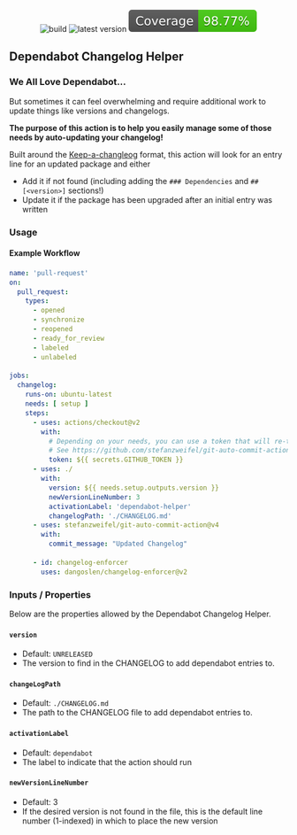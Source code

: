   <p align="center">
    <img src="https://github.com/dangoslen/dependabot-changelog-helper/actions/workflows/pull-request.yml/badge.svg" alt="build" />
    <img src="https://img.shields.io/github/v/release/dangoslen/dependabot-changelog-helper?color=orange&label=Latest" alt="latest version" />
    <img src="./coverage/badge.svg" alt="coverage badge" />
</p>

## Dependabot Changelog Helper

### We All Love Dependabot...
But sometimes it can feel overwhelming and require additional work to update things like versions and changelogs. 

**The purpose of this action is to help you easily manage some of those needs by auto-updating your changelog!**

Built around the [Keep-a-changleog]() format, this action will look for an entry line for an updated package and either

* Add it if not found (including adding the `### Dependencies` and `## [<version>]` sections!)
* Update it if the package has been upgraded after an initial entry was written

### Usage

#### Example Workflow

```yaml
name: 'pull-request'
on:
  pull_request:
    types:
      - opened
      - synchronize
      - reopened
      - ready_for_review
      - labeled
      - unlabeled

jobs:
  changelog:
    runs-on: ubuntu-latest
    needs: [ setup ]
    steps:
      - uses: actions/checkout@v2
        with:
          # Depending on your needs, you can use a token that will re-trigger workflows
          # See https://github.com/stefanzweifel/git-auto-commit-action#commits-of-this-action-do-not-trigger-new-workflow-runs
          token: ${{ secrets.GITHUB_TOKEN }} 
      - uses: ./
        with:
          version: ${{ needs.setup.outputs.version }}
          newVersionLineNumber: 3
          activationLabel: 'dependabot-helper'
          changelogPath: './CHANGELOG.md'
      - uses: stefanzweifel/git-auto-commit-action@v4
        with:
          commit_message: "Updated Changelog"

      - id: changelog-enforcer
        uses: dangoslen/changelog-enforcer@v2
```

### Inputs / Properties
Below are the properties allowed by the Dependabot Changelog Helper.

#### `version`
* Default: `UNRELEASED`
* The version to find in the CHANGELOG to add dependabot entries to.

#### `changeLogPath`
* Default: `./CHANGELOG.md`
* The path to the CHANGELOG file to add dependabot entries to.

#### `activationLabel`
* Default: `dependabot`
* The label to indicate that the action should run

#### `newVersionLineNumber`
* Default: 3
* If the desired version is not found in the file, this is the default line number (1-indexed) in which to place the new version
